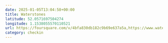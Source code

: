 ```yaml
---
date: 2025-01-05T13:04:58+00:00
title: Waterstones
latitude: 52.0571697504274
longitude: 1.1538055570110521
url: https://foursquare.com/v/4bfa830db182c9b69e637a5a,https://www.waterstones.com,https://twitter.com/waterstones
category: checkin
---
```

